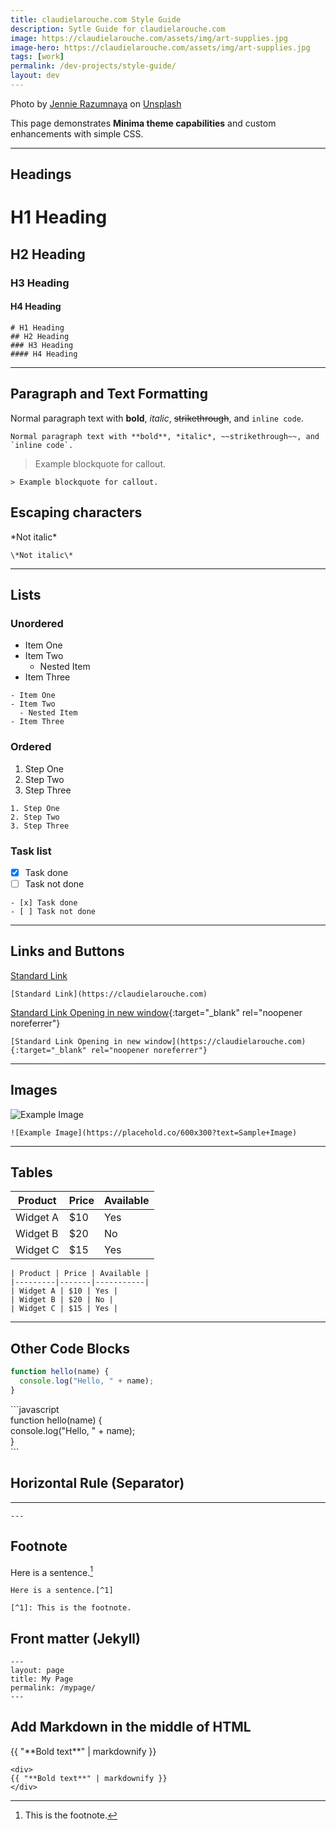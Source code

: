 ```yaml
---
title: claudielarouche.com Style Guide
description: Sytle Guide for claudielarouche.com
image: https://claudielarouche.com/assets/img/art-supplies.jpg
image-hero: https://claudielarouche.com/assets/img/art-supplies.jpg
tags: [work]
permalink: /dev-projects/style-guide/
layout: dev
---
```


Photo by <a href="https://unsplash.com/@jennie_ra?utm_content=creditCopyText&utm_medium=referral&utm_source=unsplash">Jennie Razumnaya</a> on <a href="https://unsplash.com/photos/a-group-of-brushes-XbcfTH69aAc?utm_content=creditCopyText&utm_medium=referral&utm_source=unsplash">Unsplash</a>

This page demonstrates **Minima theme capabilities** and custom enhancements with simple CSS.

---

## Headings

# H1 Heading
## H2 Heading
### H3 Heading
#### H4 Heading

```
# H1 Heading
## H2 Heading
### H3 Heading
#### H4 Heading
```

---

## Paragraph and Text Formatting

Normal paragraph text with **bold**, *italic*, ~~strikethrough~~, and `inline code`.

```
Normal paragraph text with **bold**, *italic*, ~~strikethrough~~, and `inline code`.
```

> Example blockquote for callout.

```
> Example blockquote for callout.
```

## Escaping characters

\*Not italic\*

```
\*Not italic\*
```

---

## Lists

### Unordered

- Item One
- Item Two
  - Nested Item
- Item Three

```
- Item One
- Item Two
  - Nested Item
- Item Three
```

### Ordered

1. Step One
2. Step Two
3. Step Three

```
1. Step One
2. Step Two
3. Step Three
```

### Task list

- [x] Task done
- [ ] Task not done

```
- [x] Task done
- [ ] Task not done
```

---

## Links and Buttons

[Standard Link](https://claudielarouche.com)

```
[Standard Link](https://claudielarouche.com)
```

[Standard Link Opening in new window](https://claudielarouche.com){:target="_blank" rel="noopener noreferrer"}

```
[Standard Link Opening in new window](https://claudielarouche.com){:target="_blank" rel="noopener noreferrer"}
```

---

## Images

![Example Image](https://placehold.co/600x300?text=Sample+Image)
```
![Example Image](https://placehold.co/600x300?text=Sample+Image)
```

---

## Tables

| Product | Price | Available |
|---------|-------|-----------|
| Widget A | $10 | Yes |
| Widget B | $20 | No |
| Widget C | $15 | Yes |


```
| Product | Price | Available |
|---------|-------|-----------|
| Widget A | $10 | Yes |
| Widget B | $20 | No |
| Widget C | $15 | Yes |
```

---

## Other Code Blocks

```javascript
function hello(name) {
  console.log("Hello, " + name);
}
```


&#96;&#96;&#96;javascript  
function hello(name) {  
  console.log("Hello, " + name);  
}  
&#96;&#96;&#96;

## Horizontal Rule (Separator)

---

```
---
```

## Footnote

Here is a sentence.[^1]

[^1]: This is the footnote.

```
Here is a sentence.[^1]

[^1]: This is the footnote.
```

## Front matter (Jekyll)

```
---
layout: page
title: My Page
permalink: /mypage/
---
```

## Add Markdown in the middle of HTML

<div>
{{ "**Bold text**" | markdownify }}
</div>

```
<div>
{{ "**Bold text**" | markdownify }}
</div>
```